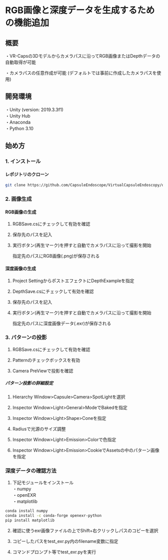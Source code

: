 RGB画像と深度データを生成するための機能追加
=====


## 概要
・VR-Capsの3Dモデルからカメラパスに沿ってRGB画像またはDepthデータの自動取得が可能

・カメラパスの任意作成が可能  (デフォルトでは事前に作成したカメラパスを使用)  

## 開発環境
・Unity (version: 2019.3.3f1)  
・Unity Hub  
・Anaconda  
・Python 3.10  

## 始め方

### 1. インストール
#### レポジトリのクローン
```sh
git clone https://github.com/CapsuleEndoscope/VirtualCapsuleEndoscopy/our_project.git
```

### 2. 画像生成  

#### RGB画像の生成  

1. RGBSave.csにチェックして有効を確認  

2. 保存先のパスを記入  

3. 実行ボタン(再生マーク)を押すと自動でカメラパスに沿って撮影を開始  

   指定先のパスにRGB画像(.png)が保存される  


#### 深度画像の生成  

1. Project SettingからポストエフェクトにDepthExampleを指定  

2. DepthSave.csにチェックして有効を確認  

3. 保存先のパスを記入  

4. 実行ボタン(再生マーク)を押すと自動でカメラパスに沿って撮影を開始  

   指定先のパスに深度画像データ(.exr)が保存される  


### 3. パターンの投影  

1. RGBSave.csにチェックして有効を確認  
   
2. Patternのチェックボックスを有効  

3. Camera PreViewで投影を確認  

##### パターン投影の詳細設定  

1. Hierarchy Window>Capsule>Camera>SpotLightを選択 
 
2. Inspector Window>Light>General>ModeでBakedを指定  

3. Inspector Window>Light>Shape>Coneを指定  

4. Radiusで光源のサイズ調整  

5. Inspector Window>Light>Emission>Colorで色指定  

6. Inspector Window>Light>Emission>CookieでAssetsの中のパターン画像を指定  


### 深度データの確認方法  

1. 下記モジュールをインストール  
・numpy  
・openEXR  
・matplotlib  
```sh
conda install numpy
conda install -c conda-forge openexr-python
pip install matplotlib
```  

2. 確認に使うexr画像ファイルの上でShift+右クリックしパスのコピーを選択  

3. コピーしたパスをtest_exr.py内のfilename変数に指定  

4. コマンドプロンプト等でtest_exr.pyを実行  







